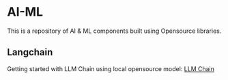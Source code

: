 # AI-ML

This is a repository of AI & ML components built using Opensource libraries.

## Langchain

Getting started with LLM Chain using local opensource model: [LLM Chain](/llm-chain/README.md)